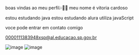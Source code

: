 boas vindas ao meu perfil🎶🐱‍👤
meu nome é vitoria cardoso

estou estudando java
estou estudando alura
utiliza javaScript

voce pode entrar em contato comigo

0000111383948xsp@al.educacao.sp.gov.br

![image](https://github.com/vinxns/vinxns/assets/171056177/cadd9457-fd23-4093-bb80-29c1c24eff17)   ![image](https://github.com/vinxns/vinxns/assets/171056177/9e2a73e7-e512-4e94-a58d-f6333e7c0e94)



